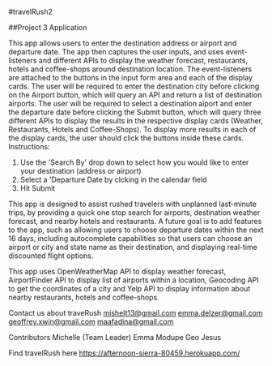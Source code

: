 #travelRush2

##Project 3 Application

This app allows users to enter the destination address or airport and departure date. The app then captures the user inputs, and uses event-listeners and different APIs to display the weather forecast, restaurants, hotels and coffee-shops around destination location. The event-listeners are attached to the buttons in the input form area and each of the display cards. The user will be required to enter the destination city before clicking on the Airport button, which will query an API and return a list of destination airports. The user will be required to select a destination aiport and enter the departure date before clicking the Submit button, which will query three different APIs to display the results in the respective display cards (Weather, Restaurants, Hotels and Coffee-Shops). To display more results in each of the display cards, the user should click the buttons inside these cards.
Instructions: 
1. Use the 'Search By' drop down to select how you would like to enter your destination (address or airport)
2. Select a 'Departure Date by clcking in the calendar field
3. Hit Submit

This app is designed to assist rushed travelers with unplanned last-minute trips, by providing a quick one stop search for airports, destination weather forecast, and nearby hotels and restaurants. A future goal is to add features to the app, such as allowing users to choose departure dates within the next 16 days, including autocomplete capabilities so that users can choose an airport or city and state name as their destination, and displaying real-time discounted flight options.

This app uses OpenWeatherMap API to display weather forecast, AirportFinder API to display list of airports within a location, Geocoding API to get the coordinates of a city and Yelp API to display information about nearby restaurants, hotels and coffee-shops.

Contact us about traveRush
mishelt13@gmail.com emma.delzer@gmail.com geoffrey.xwin@gmail.com maafadina@gmail.com

Contributors
Michelle (Team Leader) Emma Modupe Geo Jesus

Find travelRush here
https://afternoon-sierra-80459.herokuapp.com/